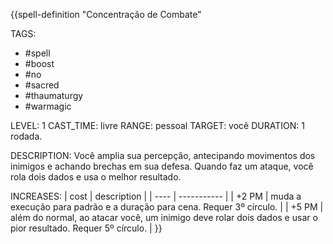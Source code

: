 {{spell-definition "Concentração de Combate"

TAGS:
- #spell
- #boost
- #no
- #sacred
- #thaumaturgy
- #warmagic

LEVEL: 1
CAST_TIME: livre
RANGE: pessoal
TARGET: você
DURATION: 1 rodada.

DESCRIPTION:
Você amplia sua percepção, antecipando movimentos dos inimigos e achando brechas em sua defesa. Quando faz um ataque, você rola dois dados e usa o melhor resultado.

INCREASES:
| cost | description |
| ---- | ----------- |
| +2 PM | muda a execução para padrão e a duração para cena. Requer 3º círculo. |
| +5 PM | além do normal, ao atacar você, um inimigo deve rolar dois dados e usar o pior resultado. Requer 5º círculo. |
}}
